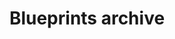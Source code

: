 ---
category: blueprints
journal-uid: wilder-journal-1
layout: archive/category
locale: en
title: Blueprints archive
uid: wj1-archive-blueprints
---